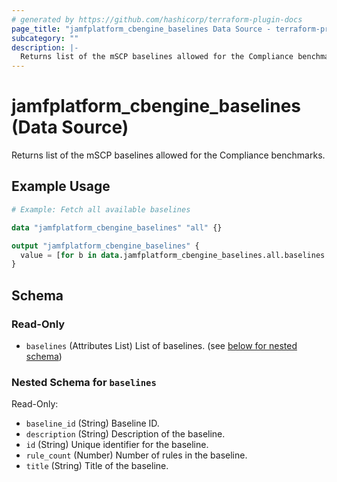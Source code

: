 ```yaml
---
# generated by https://github.com/hashicorp/terraform-plugin-docs
page_title: "jamfplatform_cbengine_baselines Data Source - terraform-provider-jamfplatform"
subcategory: ""
description: |-
  Returns list of the mSCP baselines allowed for the Compliance benchmarks.
---
```


# jamfplatform_cbengine_baselines (Data Source)

Returns list of the mSCP baselines allowed for the Compliance benchmarks.

## Example Usage

```terraform
# Example: Fetch all available baselines

data "jamfplatform_cbengine_baselines" "all" {}

output "jamfplatform_cbengine_baselines" {
  value = [for b in data.jamfplatform_cbengine_baselines.all.baselines : b.title]
}
```

<!-- schema generated by tfplugindocs -->
## Schema

### Read-Only

- `baselines` (Attributes List) List of baselines. (see [below for nested schema](#nestedatt--baselines))

<a id="nestedatt--baselines"></a>
### Nested Schema for `baselines`

Read-Only:

- `baseline_id` (String) Baseline ID.
- `description` (String) Description of the baseline.
- `id` (String) Unique identifier for the baseline.
- `rule_count` (Number) Number of rules in the baseline.
- `title` (String) Title of the baseline.
